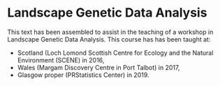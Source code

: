 # Landscape Genetic Data Analysis

This text has been assembled to assist in the teaching of a workshop in Landscape Genetic Data Analysis.  This course has has been taught at:
- Scotland (Loch Lomond Scottish Centre for Ecology and the Natural Environment (SCENE) in 2016, 
- Wales (Margam Discovery Centre in Port Talbot) in 2017, 
- Glasgow proper (PRStatistics Center) in 2019.


